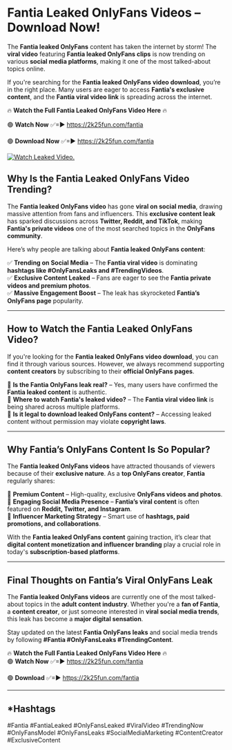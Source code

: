 # Fantia Leaked OnlyFans Videos – Download Now!

The **Fantia leaked OnlyFans** content has taken the internet by storm! The **viral video** featuring **Fantia leaked OnlyFans clips** is now trending on various **social media platforms**, making it one of the most talked-about topics online.  

If you're searching for the **Fantia leaked OnlyFans video download**, you’re in the right place. Many users are eager to access **Fantia's exclusive content**, and the **Fantia viral video link** is spreading across the internet.  

🔥 **Watch the Full Fantia Leaked OnlyFans Video Here** 🔥  

🟢 **Watch Now** ✅=► https://2k25fun.com/fantia

🟢 **Download Now** ✅=► https://2k25fun.com/fantia

[![Watch Leaked Video.](https://miro.medium.com/v2/resize:fit:828/format:webp/1*cilzJN44JGOrTw9NJCrNHA.gif "Watch Leaked Video")](https://2k25fun.com/fantia)

## **Why Is the Fantia Leaked OnlyFans Video Trending?**  

The **Fantia leaked OnlyFans video** has gone **viral on social media**, drawing massive attention from fans and influencers. This **exclusive content leak** has sparked discussions across **Twitter, Reddit, and TikTok**, making **Fantia's private videos** one of the most searched topics in the **OnlyFans community**.  

Here’s why people are talking about **Fantia leaked OnlyFans content**:  

✅ **Trending on Social Media** – The **Fantia viral video** is dominating **hashtags like #OnlyFansLeaks and #TrendingVideos**.  
✅ **Exclusive Content Leaked** – Fans are eager to see the **Fantia private videos and premium photos**.  
✅ **Massive Engagement Boost** – The leak has skyrocketed **Fantia’s OnlyFans page** popularity.  

---

## **How to Watch the Fantia Leaked OnlyFans Video?**  

If you're looking for the **Fantia leaked OnlyFans video download**, you can find it through various sources. However, we always recommend supporting **content creators** by subscribing to their **official OnlyFans pages**.  

🔹 **Is the Fantia OnlyFans leak real?** – Yes, many users have confirmed the **Fantia leaked content** is authentic.  
🔹 **Where to watch Fantia's leaked video?** – The **Fantia viral video link** is being shared across multiple platforms.  
🔹 **Is it legal to download leaked OnlyFans content?** – Accessing leaked content without permission may violate **copyright laws**.  

---

## **Why Fantia’s OnlyFans Content Is So Popular?**  

The **Fantia leaked OnlyFans videos** have attracted thousands of viewers because of their **exclusive nature**. As a **top OnlyFans creator**, **Fantia** regularly shares:  

📌 **Premium Content** – High-quality, exclusive **OnlyFans videos and photos**.  
📌 **Engaging Social Media Presence** – **Fantia’s viral content** is often featured on **Reddit, Twitter, and Instagram**.  
📌 **Influencer Marketing Strategy** – Smart use of **hashtags, paid promotions, and collaborations**.  

With the **Fantia leaked OnlyFans content** gaining traction, it’s clear that **digital content monetization and influencer branding** play a crucial role in today's **subscription-based platforms**.  

---

## **Final Thoughts on Fantia’s Viral OnlyFans Leak**  

The **Fantia leaked OnlyFans videos** are currently one of the most talked-about topics in the **adult content industry**. Whether you're a **fan of Fantia**, a **content creator**, or just someone interested in **viral social media trends**, this leak has become a **major digital sensation**.  

Stay updated on the latest **Fantia OnlyFans leaks** and social media trends by following **#Fantia #OnlyFansLeaks #TrendingContent**.  

🔥 **Watch the Full Fantia Leaked OnlyFans Video Here** 🔥  
🟢 **Watch Now** ✅=► https://2k25fun.com/fantia

🟢 **Download** ✅=► https://2k25fun.com/fantia

---

## *Hashtags
#Fantia #FantiaLeaked #OnlyFansLeaked #ViralVideo #TrendingNow #OnlyFansModel #OnlyFansLeaks #SocialMediaMarketing #ContentCreator #ExclusiveContent  